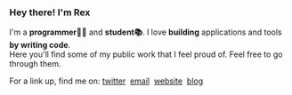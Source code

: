 ### <b>Hey there! I'm Rex</b>
I'm a <b>programmer👨‍💻</b> and <b>student📚</b>.
I love <b>building</b> applications and tools <b>by writing code</b>.   
Here you'll find some of my public work that I feel proud of. Feel free to go through them.

For a link up, find me on: [twitter](https://x.com/regisrex) &nbsp;[email](mailto:hey@regisndizihiwe.me) &nbsp;[website](https://regisndizihiwe.me) &nbsp;[blog](https://regisndizihiwe.me/blog)
